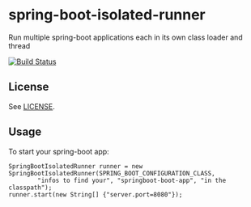 
# spring-boot-isolated-runner
Run multiple spring-boot applications each in its own class loader and thread

[![Build Status](https://travis-ci.com/bderancourt/spring-boot-isolated-runner.svg?branch=master)](https://travis-ci.com/bderancourt/spring-boot-isolated-runner)
## License

See [LICENSE](LICENSE).

## Usage

To start your spring-boot app:

    SpringBootIsolatedRunner runner = new SpringBootIsolatedRunner(SPRING_BOOT_CONFIGURATION_CLASS,
            "infos to find your", "springboot-boot-app", "in the classpath");
    runner.start(new String[] {"server.port=8080"});

